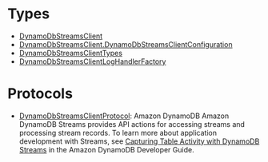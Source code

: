 # Types

  - [DynamoDbStreamsClient](/aws-sdk-swift/reference/0.x/AWSDynamoDBStreams/DynamoDbStreamsClient)
  - [DynamoDbStreamsClient.DynamoDbStreamsClientConfiguration](/aws-sdk-swift/reference/0.x/AWSDynamoDBStreams/DynamoDbStreamsClient_DynamoDbStreamsClientConfiguration)
  - [DynamoDbStreamsClientTypes](/aws-sdk-swift/reference/0.x/AWSDynamoDBStreams/DynamoDbStreamsClientTypes)
  - [DynamoDbStreamsClientLogHandlerFactory](/aws-sdk-swift/reference/0.x/AWSDynamoDBStreams/DynamoDbStreamsClientLogHandlerFactory)

# Protocols

  - [DynamoDbStreamsClientProtocol](/aws-sdk-swift/reference/0.x/AWSDynamoDBStreams/DynamoDbStreamsClientProtocol):
    Amazon DynamoDB Amazon DynamoDB Streams provides API actions for accessing streams and processing stream records. To learn more about application development with Streams, see [Capturing Table Activity with DynamoDB Streams](https://docs.aws.amazon.com/amazondynamodb/latest/developerguide/Streams.html) in the Amazon DynamoDB Developer Guide.
